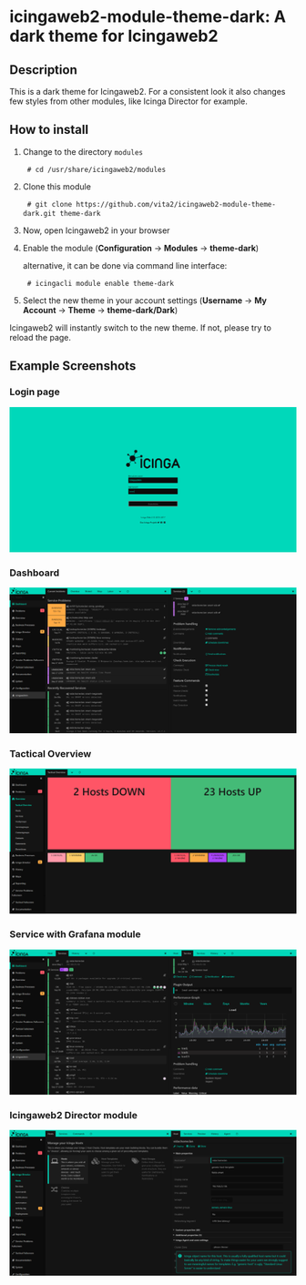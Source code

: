 # icingaweb2-module-theme-dark: A dark theme for Icingaweb2

## Description

This is a dark theme for Icingaweb2. For a consistent look it also changes few styles from other modules, like Icinga Director for example.


## How to install

1. Change to the directory `modules`

        # cd /usr/share/icingaweb2/modules

2. Clone this module

        # git clone https://github.com/vita2/icingaweb2-module-theme-dark.git theme-dark

3. Now, open Icingaweb2 in your browser
4. Enable the module (**Configuration** -> **Modules** -> **theme-dark**)

    alternative, it can be done via command line interface:
    
        # icingacli module enable theme-dark

5. Select the new theme in your account settings (**Username** -> **My Account** -> **Theme** -> **theme-dark/Dark**)

Icingaweb2 will instantly switch to the new theme. If not, please try to reload the page.


## Example Screenshots

### Login page

![Login page](screenshots/icingaweb2-login.png)


### Dashboard

![Dashboard](screenshots/icingaweb2-dashboard.png)


### Tactical Overview

![Tactical Overview](screenshots/icingaweb2-tactical-overview.png)


### Service with Grafana module

![Service with Grafana](screenshots/icingaweb2-service-with-grafana-module.png)


### Icingaweb2 Director module

![Director](screenshots/icingaweb2-director-module.png)

